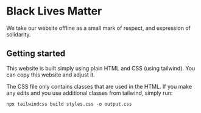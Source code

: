 # Black Lives Matter
We take our website offline as a small mark of respect, and expression of solidarity.

## Getting started

This website is built simply using plain HTML and CSS (using tailwind). You can copy this website and adjust it.

The CSS file only contains classes that are used in the HTML. If you make any edits and you use additional classes from tailwind, simply run:
```
npx tailwindcss build styles.css -o output.css
```
